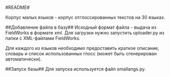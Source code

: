 #README#

Корпус малых языков - корпус отглоссированных текстов на 30 языках.

##Добавление файла в базу##
Исходный формат файла - выдача из FieldWorks в формате xml.
Для загрузки нужно запустить uploader.py из папки с XML-файлами FieldWorks.

Для каждого из языков необходимо предоставить краткое описание, словарь и список использованных глосс (может быть сгенерирован автоматически).

##Запуск базы##
Для запуска используется файл smallangs.py.
